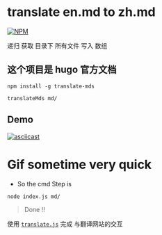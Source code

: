 # translate en.md to zh.md

[![NPM](https://nodei.co/npm/translate-mds.png)](https://nodei.co/npm/translate-mds/)

递归 获取 目录下 所有文件 写入 数组


## 这个项目是 hugo 官方文档 

```
npm install -g translate-mds
```

```
translateMds md/
```

## Demo

[![asciicast](https://asciinema.org/a/aPDJ0Vdt3awZs8NJV8DtYH0ww.png)](https://asciinema.org/a/aPDJ0Vdt3awZs8NJV8DtYH0ww)

# Gif sometime very quick

- So the cmd Step is 

```
node index.js md/
```

> Done !!



使用 [``translate.js``](https://github.com/Selection-Translator/translation.js) 完成 与翻译网站的交互
